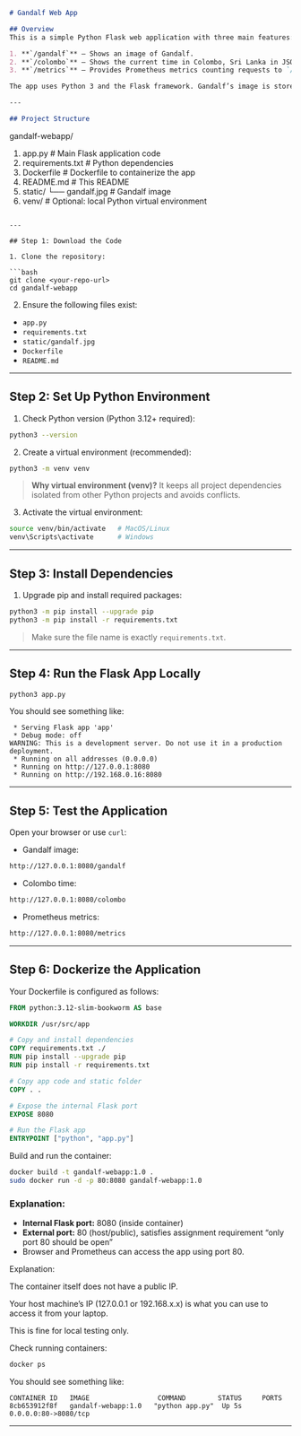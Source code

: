 

```markdown
# Gandalf Web App

## Overview
This is a simple Python Flask web application with three main features:

1. **`/gandalf`** – Shows an image of Gandalf.  
2. **`/colombo`** – Shows the current time in Colombo, Sri Lanka in JSON format.  
3. **`/metrics`** – Provides Prometheus metrics counting requests to `/gandalf` and `/colombo`.

The app uses Python 3 and the Flask framework. Gandalf’s image is stored in the `static/` folder as `gandalf.jpg`.

---

## Project Structure

```

gandalf-webapp/

1. app.py             # Main Flask application code
2. requirements.txt   # Python dependencies
3. Dockerfile         # Dockerfile to containerize the app
4. README.md          # This README
5. static/
   └── gandalf.jpg    # Gandalf image
6. venv/              # Optional: local Python virtual environment

````

---

## Step 1: Download the Code

1. Clone the repository:

```bash
git clone <your-repo-url>
cd gandalf-webapp
````

2. Ensure the following files exist:

* `app.py`
* `requirements.txt`
* `static/gandalf.jpg`
* `Dockerfile`
* `README.md`

---

## Step 2: Set Up Python Environment

1. Check Python version (Python 3.12+ required):

```bash
python3 --version
```

2. Create a virtual environment (recommended):

```bash
python3 -m venv venv
```

> **Why virtual environment (venv)?**
> It keeps all project dependencies isolated from other Python projects and avoids conflicts.

3. Activate the virtual environment:

```bash
source venv/bin/activate   # MacOS/Linux
venv\Scripts\activate      # Windows
```

---

## Step 3: Install Dependencies

1. Upgrade pip and install required packages:

```bash
python3 -m pip install --upgrade pip
python3 -m pip install -r requirements.txt
```

> Make sure the file name is exactly `requirements.txt`.

---

## Step 4: Run the Flask App Locally

```bash
python3 app.py
```

You should see something like:

```
 * Serving Flask app 'app'
 * Debug mode: off
WARNING: This is a development server. Do not use it in a production deployment.
 * Running on all addresses (0.0.0.0)
 * Running on http://127.0.0.1:8080
 * Running on http://192.168.0.16:8080
```

---

## Step 5: Test the Application

Open your browser or use `curl`:

* Gandalf image:

```bash
http://127.0.0.1:8080/gandalf
```

* Colombo time:

```bash
http://127.0.0.1:8080/colombo
```

* Prometheus metrics:

```bash
http://127.0.0.1:8080/metrics
```

---

## Step 6: Dockerize the Application

Your Dockerfile is configured as follows:

```dockerfile
FROM python:3.12-slim-bookworm AS base

WORKDIR /usr/src/app

# Copy and install dependencies
COPY requirements.txt ./
RUN pip install --upgrade pip
RUN pip install -r requirements.txt

# Copy app code and static folder
COPY . .

# Expose the internal Flask port
EXPOSE 8080

# Run the Flask app
ENTRYPOINT ["python", "app.py"]
```

Build and run the container:

```bash
docker build -t gandalf-webapp:1.0 .
sudo docker run -d -p 80:8080 gandalf-webapp:1.0
```

### Explanation:

* **Internal Flask port:** 8080 (inside container)
* **External port:** 80 (host/public), satisfies assignment requirement “only port 80 should be open”
* Browser and Prometheus can access the app using port 80.

Explanation:

The container itself does not have a public IP.

Your host machine’s IP (127.0.0.1 or 192.168.x.x) is what you can use to access it from your laptop.

This is fine for local testing only.

Check running containers:

```bash
docker ps
```

You should see something like:

```
CONTAINER ID   IMAGE                 COMMAND        STATUS     PORTS
8cb653912f8f   gandalf-webapp:1.0   "python app.py"  Up 5s   0.0.0.0:80->8080/tcp
```

---
